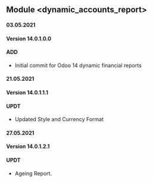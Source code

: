 ## Module <dynamic_accounts_report>

#### 03.05.2021
#### Version 14.0.1.0.0
#### ADD
- Initial commit for Odoo 14 dynamic financial reports

#### 21.05.2021
#### Version 14.0.1.1.1
#### UPDT
- Updated Style and Currency Format

#### 27.05.2021
#### Version 14.0.1.2.1
#### UPDT
- Ageing Report.



